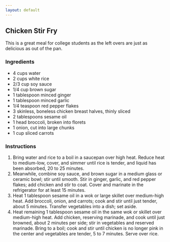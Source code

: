 ```yaml
---
layout: default
---
```


## Chicken Stir Fry

This is a great meal for college students as the left overs are just as delicious as out of the pan.

### Ingredients
- 4 cups water
- 2 cups white rice
- 2/3 cup soy sauce
- 1/4 cup brown sugar
- 1 tablespoon minced ginger
- 1 tablespoon minced garlic
- 1/4 teaspoon red pepper flakes
- 3 skinless, boneless chicken breast halves, thinly sliced
- 2 tablespoons sesame oil
- 1 head broccoli, broken into florets
- 1 onion, cut into large chunks
- 1 cup sliced carrots

### Instructions
1. Bring water and rice to a boil in a saucepan over high heat. Reduce heat to medium-low, cover, and simmer until rice is tender, and liquid has been absorbed, 20 to 25 minutes.
2. Meanwhile, combine soy sauce, and brown sugar in a medium glass or ceramic bowl; stir until smooth. Stir in ginger, garlic, and red pepper flakes; add chicken and stir to coat. Cover and marinate in the refrigerator for at least 15 minutes.
3. Heat 1 tablespoon sesame oil in a wok or large skillet over medium-high heat. Add broccoli, onion, and carrots; cook and stir until just tender, about 5 minutes. Transfer vegetables into a dish; set aside.
4. Heat remaining 1 tablespoon sesame oil in the same wok or skillet over medium-high heat. Add chicken, reserving marinade, and cook until just browned, about 2 minutes per side; stir in vegetables and reserved marinade. Bring to a boil; cook and stir until chicken is no longer pink in the center and vegetables are tender, 5 to 7 minutes. Serve over rice.
